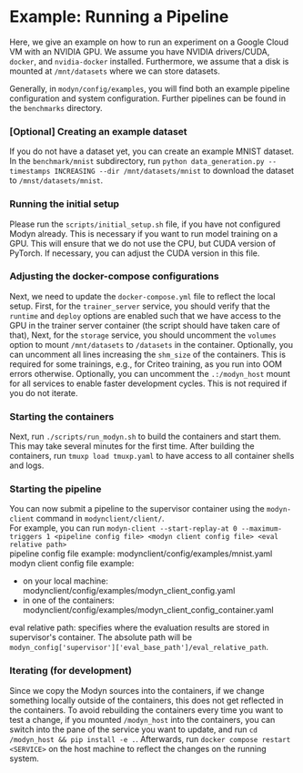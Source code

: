 # Example: Running a Pipeline

Here, we give an example on how to run an experiment on a Google Cloud VM with an NVIDIA GPU.
We assume you have NVIDIA drivers/CUDA, `docker`, and `nvidia-docker` installed.
Furthermore, we assume that a disk is mounted at `/mnt/datasets` where we can store datasets.

Generally, in `modyn/config/examples`, you will find both an example pipeline configuration and system configuration.
Further pipelines can be found in the `benchmarks` directory.

### [Optional] Creating an example dataset
If you do not have a dataset yet, you can create an example MNIST dataset.
In the `benchmark/mnist` subdirectory, run `python data_generation.py --timestamps INCREASING --dir /mnt/datasets/mnist` to download the dataset to `/mnst/datasets/mnist`.

### Running the initial setup
Please run the `scripts/initial_setup.sh` file, if you have not configured Modyn already.
This is necessary if you want to run model training on a GPU.
This will ensure that we do not use the CPU, but CUDA version of PyTorch.
If necessary, you can adjust the CUDA version in this file.

### Adjusting the docker-compose configurations
Next, we need to update the `docker-compose.yml` file to reflect the local setup.
First, for the `trainer_server` service, you should verify that the `runtime` and `deploy` options are enabled such that we have access to the GPU in the trainer server container (the script should have taken care of that),
Next, for the `storage` service, you should uncomment the `volumes` option to mount `/mnt/datasets` to `/datasets` in the container.
Optionally, you can uncomment all lines increasing the `shm_size` of the containers.
This is required for some trainings, e.g., for Criteo training, as you run into OOM errors otherwise.
Optionally, you can uncomment the `.:/modyn_host` mount for all services to enable faster development cycles.
This is not required if you do not iterate.

### Starting the containers
Next, run `./scripts/run_modyn.sh` to build the containers and start them. 
This may take several minutes for the first time.
After building the containers, run `tmuxp load tmuxp.yaml` to have access to all container shells and logs.
 
### Starting the pipeline
You can now submit a pipeline to the supervisor container using the `modyn-client` command in `modynclient/client/`.\
For example, you can run `modyn-client --start-replay-at 0 --maximum-triggers 1 <pipeline config file> <modyn client config file> <eval relative path>`\
pipeline config file example: modynclient/config/examples/mnist.yaml\
modyn client config file example:
- on your local machine: modynclient/config/examples/modyn_client_config.yaml
- in one of the containers: modynclient/config/examples/modyn_client_config_container.yaml

eval relative path: specifies where the evaluation results are stored in supervisor's container. The absolute path will be
`modyn_config['supervisor']['eval_base_path']/eval_relative_path`.

### Iterating (for development)
Since we copy the Modyn sources into the containers, if we change something locally outside of the containers, this does not get reflected in the containers.
To avoid rebuilding the containers every time you want to test a change, if you mounted `/modyn_host` into the containers, you can switch into the pane of the service you want to update, and run `cd /modyn_host && pip install -e .`.
Afterwards, run `docker compose restart <SERVICE>` on the host machine to reflect the changes on the running system.
